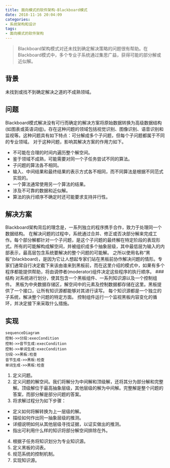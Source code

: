 ```yaml
---
title: 面向模式的软件架构-Blackboard模式
date: 2018-11-16 20:04:09
categories:
- 系统架构和设计
tags:
- 面向模式的软件架构
---
```

>Blackboard架构模式对还未找到确定解决策略的问题很有帮助。在Blackboard模式中，多个专业子系统通过集思广益，获得可能的部分解或近似解。

## 背景
未找到或找不到确定解决之道的不成熟领域。

## 问题
Blackboard模式解决没有可行而确定的解决方案将原始数据转换为高级数据结构(如图表或英语词组)。存在这种问题的领域包括视觉识别、图像识别、语音识别和监视等。这种问题具有如下特点：可分解成多个子问题，但每个子问题都属于不同的专业领域。
对于这种问题，影响其解决方案的作用力如下。
- 不可能在合理的时间内遍历整个解空间。
- 鉴于领域不成熟，可能需要对同一个子任务尝试不同的算法。
- 子问题的算法各不相同。
- 输入、中间结果和最终结果的表示方式各不相同，而不同算法是根据不同范式实现的。
- 一个算法通常使用另一个算法的结果。
- 涉及不可靠的数据和近似解。
- 算法的执行顺序不确定时还可能要求支持并行性。

## 解决方案
Blackboard架构背后的理念是，一系列独立的程序携手合作，致力于处理同一个数据结构。
在解决问题的过程中，系统通过合并、修正或否决部分解来完成工作。每个部分解都针对一个子问题，是这个子问题的最终解在特定阶段的表现形式。所有的可能解构成解空间，并被组织成多个抽象层级，其中最低层为输入的内部表示，最高层包含系统要解决的整个问题的可能解。
之所以使用名称“黑板”(blackboard)，是因为它让人想起专家们站在黑板前协作解决问题的情形。专家们通常自行决定截下来该由谁来到黑板前，而在这里介绍的模式中，如果有多个程序都能提供帮助，将由调停者(moderator)组件决定这些程序的执行顺序。
###结构
对系统进行划分，使其包含一个黑板组件、一系列知识源以及一个控制组件。
黑板为中央数据存储区，解空间中的元素及控制数据都存储在这里。黑板提供了一个接口，让所有知识源都能够对其进行读写。
每个知识源都是一个独立的子系统，解决整个问题的特定方面。
控制组件运行一个监视黑板内容变化的循环，并决定接下来采取什么措施。

## 实现
```mermaid
sequenceDiagram
控制->>分段:execCondition
控制->>音节生成:execCondition
控制->>单词生成:execCondition
分段->>黑板:检查
音节生成->>黑板:检查
单词生成->>黑板:检查
```
1. 定义问题。
2. 定义问题的解空间。我们将解分为中间解和顶级解，还将其分为部分解和完整解。顶级解位于最高抽象层级，其他层级的解为中间解。完整解是整个问题的答案，而部分解是部分问题的答案。
3. 将求解过程分为如下步骤：
- 定义如何将解转换为上一层级的解。
- 描绘如何作出同一抽象层级的推测。
- 详细说明如何从其他层级寻找证据，以证实做出的推测。
- 指出可利用什么样的知识将部分解空间排除在外。
4. 根据子任务将知识划分为专业知识源。
5. 定义黑板的词表。
6. 规范系统的控制机制。
7. 实现知识源。